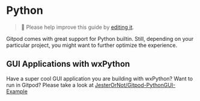 # Python

> 🚧 Please help improve this guide by [editing it](https://gitpod.io/#https://github.com/gitpod-io/website/blob/master/src/docs/python_in_gitpod.md).

Gitpod comes with great support for Python builtin. Still, depending on your particular project, you might want to further optimize the experience.

## GUI Applications with wxPython
Have a super cool GUI application you are building with wxPython? Want to run in Gitpod? Please take a look at [JesterOrNot/Gitpod-PythonGUI-Example](https://github.com/JesterOrNot/Gitpod-PythonGUI-Example)
